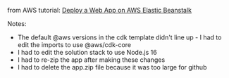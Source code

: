 from AWS tutorial: [Deploy a Web App on AWS Elastic Beanstalk](https://aws.amazon.com/getting-started/guides/deploy-webapp-elb/)

Notes: 
- The default @aws versions in the cdk template didn't line up - I had to edit the imports to use @aws/cdk-core 
- I had to edit the solution stack to use Node.js 16
- I had to re-zip the app after making these changes
- I had to delete the app.zip file because it was too large for github
